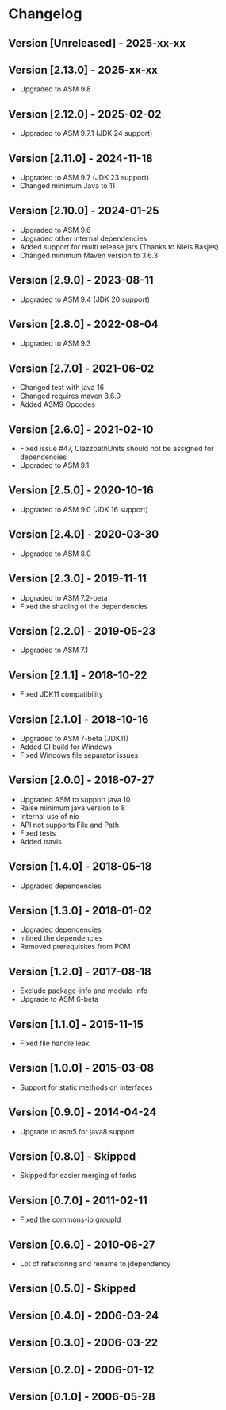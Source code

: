 # Changelog

## Version [Unreleased] - 2025-xx-xx

## Version [2.13.0] - 2025-xx-xx

- Upgraded to ASM 9.8

## Version [2.12.0] - 2025-02-02

- Upgraded to ASM 9.7.1 (JDK 24 support)


## Version [2.11.0] - 2024-11-18

- Upgraded to ASM 9.7 (JDK 23 support)
- Changed minimum Java to 11


## Version [2.10.0] - 2024-01-25

- Upgraded to ASM 9.6
- Upgraded other internal dependencies
- Added support for multi release jars (Thanks to Niels Basjes)
- Changed minimum Maven version to 3.6.3


## Version [2.9.0] - 2023-08-11

- Upgraded to ASM 9.4 (JDK 20 support)


## Version [2.8.0] - 2022-08-04

- Upgraded to ASM 9.3


## Version [2.7.0] - 2021-06-02

- Changed test with java 16
- Changed requires maven 3.6.0
- Added ASM9 Opcodes


## Version [2.6.0] - 2021-02-10

- Fixed issue #47, ClazzpathUnits should not be assigned for dependencies
- Upgraded to ASM 9.1


## Version [2.5.0] - 2020-10-16

- Upgraded to ASM 9.0 (JDK 16 support)


## Version [2.4.0] - 2020-03-30

- Upgraded to ASM 8.0


## Version [2.3.0] - 2019-11-11

- Upgraded to ASM 7.2-beta
- Fixed the shading of the dependencies


## Version [2.2.0] - 2019-05-23

- Upgraded to ASM 7.1


## Version [2.1.1] - 2018-10-22

- Fixed JDK11 compatibility


## Version [2.1.0] - 2018-10-16

- Upgraded to ASM 7-beta (JDK11)
- Added CI build for Windows
- Fixed Windows file separator issues


## Version [2.0.0] - 2018-07-27

- Upgraded ASM to support java 10
- Raise minimum java version to 8
- Internal use of nio
- API not supports File and Path
- Fixed tests
- Added travis


## Version [1.4.0] - 2018-05-18

- Upgraded dependencies


## Version [1.3.0] - 2018-01-02

- Upgraded dependencies
- Inlined the dependencies
- Removed prerequisites from POM


## Version [1.2.0] - 2017-08-18

- Exclude package-info and module-info
- Upgrade to ASM 6-beta


## Version [1.1.0] - 2015-11-15

- Fixed file handle leak


## Version [1.0.0] - 2015-03-08

- Support for static methods on interfaces


## Version [0.9.0] - 2014-04-24

- Upgrade to asm5 for java8 support


## Version [0.8.0] - Skipped

- Skipped for easier merging of forks


## Version [0.7.0] - 2011-02-11

- Fixed the commons-io groupId


## Version [0.6.0] - 2010-06-27

- Lot of refactoring and rename to jdependency


## Version [0.5.0] - Skipped


## Version [0.4.0] - 2006-03-24


## Version [0.3.0] - 2006-03-22


## Version [0.2.0] - 2006-01-12


## Version [0.1.0] - 2006-05-28
